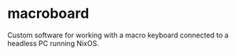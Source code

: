 # macroboard

Custom software for working with a macro keyboard connected to a headless PC running NixOS.
